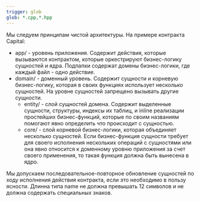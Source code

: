 ```yaml
---
trigger: glob
glob: *.cpp,*.hpp
---
```

Мы следуем принципам чистой архитектуры. На примере контракта Capital: 
- app/ - уровень приложения. Содержит действия, которые вызываются контрактом, которые оркестрируют бизнес-логику сущностей и ядра. Подпапки содержат домены бизнес-логики, где каждый файл - одно действие. 
- domain/ - доменный уровень. Содержит сущности и корневую бизнес-логику, которая в своих функциях использует несколько сущностей. На уровне сущностей запрещено вызывать другие сущности. 
  - entity/ - слой сущностей домена. Содержит выделенные сущности, структуры, индексы их таблиц, и inline реализации простейших бизнес-функций, которые по своим названиям помогают явно определить что происходит с сущностью. 
  - core/ - слой корневой бизнес-логики, которая объединяет несколько сущностей. Если бизнес-функция сущности требует для своего исполнения нескольких операций с сущностями или она явно относится к доменному уровню приложения за счет своего применения, то такая функция должна быть вынесена в ядро. 

Мы допускаем последовательное-повторное обновление сущностей по ходу исполнения действия контракта, если это необходимо в пользу ясности. Длинна типа name не должна превышать 12 символов и не должна содержать специальных знаков.
